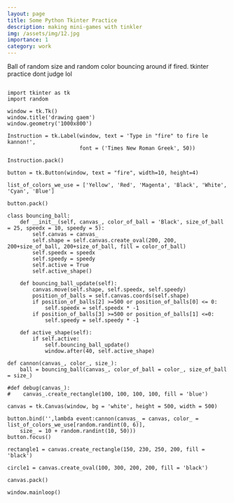 ```yaml
---
layout: page
title: Some Python Tkinter Practice
description: making mini-games with tinkler
img: /assets/img/12.jpg
importance: 1
category: work
---
```


Ball of random size and random color bouncing around if fired. tkinter practice dont judge lol

<div class="row">
    <div class="col-sm mt-3 mt-md-0">
        <img class="img-fluid rounded z-depth-1" src="{{ '/assets/img/fireball.png' | relative_url }}" alt="" title="example image"/>
    </div>
</div>
<div class="caption">
   
</div>

<pre><code>import tkinter as tk
import random

window = tk.Tk()
window.title('drawing gaem')
window.geometry('1000x800')

Instruction = tk.Label(window, text = 'Type in "fire" to fire le kannon!',
                       font = ('Times New Roman Greek', 50))

Instruction.pack()

button = tk.Button(window, text = "fire", width=10, height=4)

list_of_colors_we_use = ['Yellow', 'Red', 'Magenta', 'Black', 'White', 'Cyan', 'Blue']

button.pack()

class bouncing_ball:
    def __init__(self, canvas_, color_of_ball = 'Black', size_of_ball = 25, speedx = 10, speedy = 5):
        self.canvas = canvas_
        self.shape = self.canvas.create_oval(200, 200, 200+size_of_ball, 200+size_of_ball, fill = color_of_ball)
        self.speedx = speedx
        self.speedy = speedy
        self.active = True
        self.active_shape()

    def bouncing_ball_update(self):
        canvas.move(self.shape, self.speedx, self.speedy)
        position_of_balls = self.canvas.coords(self.shape)
        if position_of_balls[2] >=500 or position_of_balls[0] <= 0:
            self.speedx = self.speedx * -1
        if position_of_balls[3] >=500 or position_of_balls[1] <=0:
            self.speedy = self.speedy * -1
        
    def active_shape(self):
        if self.active:
            self.bouncing_ball_update()
            window.after(40, self.active_shape)

def cannon(canvas_, color_, size_):
    ball = bouncing_ball(canvas_, color_of_ball = color_, size_of_ball = size_)

#def debug(canvas_):
#    canvas_.create_rectangle(100, 100, 100, 100, fill = 'blue')

canvas = tk.Canvas(window, bg = 'white', height = 500, width = 500)

button.bind('<Button-1>',lambda event:cannon(canvas_ = canvas, color_ = list_of_colors_we_use[random.randint(0, 6)], 
    size_ = 10 + random.randint(10, 50)))
button.focus()

rectangle1 = canvas.create_rectangle(150, 230, 250, 200, fill = 'black')

circle1 = canvas.create_oval(100, 300, 200, 200, fill = 'black')

canvas.pack()

window.mainloop()
</code></pre>
